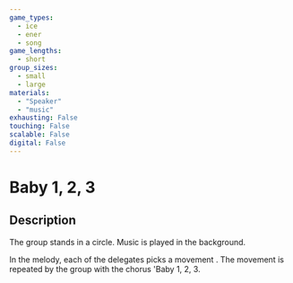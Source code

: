```yaml
---
game_types:
  - ice
  - ener
  - song
game_lengths:
  - short
group_sizes:
  - small
  - large
materials:
  - "Speaker"
  - "music"
exhausting: False
touching: False
scalable: False
digital: False
---
```

# Baby 1, 2, 3

## Description
The group stands in a circle. Music is played in the background.

In the melody, each of the delegates picks a movement . The movement is repeated by the group with the chorus 'Baby 1, 2, 3.
